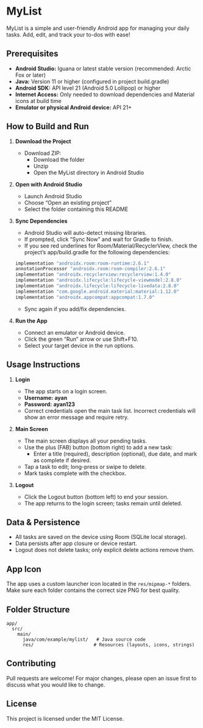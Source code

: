 # MyList

MyList is a simple and user-friendly Android app for managing your daily tasks. Add, edit, and track your to-dos with ease!

## Prerequisites

- **Android Studio:** Iguana or latest stable version (recommended: Arctic Fox or later)
- **Java:** Version 11 or higher (configured in project build.gradle)
- **Android SDK:** API level 21 (Android 5.0 Lollipop) or higher
- **Internet Access:** Only needed to download dependencies and Material icons at build time
- **Emulator or physical Android device:** API 21+

## How to Build and Run

1. **Download the Project**
    - Download ZIP:
        - Download the folder
        - Unzip
        - Open the MyList directory in Android Studio

2. **Open with Android Studio**
    - Launch Android Studio
    - Choose “Open an existing project”
    - Select the folder containing this README

3. **Sync Dependencies**
    - Android Studio will auto-detect missing libraries.
    - If prompted, click “Sync Now” and wait for Gradle to finish.
    - If you see red underlines for Room/Material/RecyclerView, check the project’s app/build.gradle for the following dependencies:

    ```gradle
    implementation "androidx.room:room-runtime:2.6.1"
    annotationProcessor "androidx.room:room-compiler:2.6.1"
    implementation "androidx.recyclerview:recyclerview:1.4.0"
    implementation "androidx.lifecycle:lifecycle-viewmodel:2.8.0"
    implementation "androidx.lifecycle:lifecycle-livedata:2.8.0"
    implementation "com.google.android.material:material:1.12.0"
    implementation "androidx.appcompat:appcompat:1.7.0"
    ```
    - Sync again if you add/fix dependencies.

4. **Run the App**
    - Connect an emulator or Android device.
    - Click the green “Run” arrow or use Shift+F10.
    - Select your target device in the run options.

## Usage Instructions

1. **Login**
    - The app starts on a login screen.
    - **Username:** <b> ayan </b>
    - **Password:** <b> ayan123 </b>
    - Correct credentials open the main task list. Incorrect credentials will show an error message and require retry.

2. **Main Screen**
    - The main screen displays all your pending tasks.
    - Use the plus (FAB) button (bottom right) to add a new task:
        - Enter a title (required), description (optional), due date, and mark as complete if desired.
    - Tap a task to edit; long-press or swipe to delete.
    - Mark tasks complete with the checkbox.

3. **Logout**
    - Click the Logout button (bottom left) to end your session.
    - The app returns to the login screen; tasks remain until deleted.

## Data & Persistence

- All tasks are saved on the device using Room (SQLite local storage).
- Data persists after app closure or device restart.
- Logout does not delete tasks; only explicit delete actions remove them.

## App Icon
The app uses a custom launcher icon located in the `res/mipmap-*` folders. Make sure each folder contains the correct size PNG for best quality.

## Folder Structure
```
app/
  src/
    main/
      java/com/example/mylist/   # Java source code
      res/                      # Resources (layouts, icons, strings)
```

## Contributing
Pull requests are welcome! For major changes, please open an issue first to discuss what you would like to change.

## License
This project is licensed under the MIT License.
